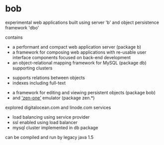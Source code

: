 # bob
experimental web applications built using server 'b' and object persistence framework 'dbo'

contains
* a performant and compact web application server (package b)
* a framework for composing web applications with re-usable user interface components focused on back-end development
* an object-relational mapping framework for MySQL (package db) supporting clusters
- supports relations between objects
- indexes including full-text
* a framework for editing and viewing persistent objects (package bob)
* and ['zen-one'](https://github.com/calint/zen-one) emulator (package zen.*) 


explored digitalocean.com and linode.com services
* load balancing using service provider
* ssl enabled using load balancer
* mysql cluster implemented in db package

can be compiled and run by legacy java 1.5
